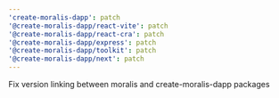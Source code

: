 ```yaml
---
'create-moralis-dapp': patch
'@create-moralis-dapp/react-vite': patch
'@create-moralis-dapp/react-cra': patch
'@create-moralis-dapp/express': patch
'@create-moralis-dapp/toolkit': patch
'@create-moralis-dapp/next': patch
---
```


Fix version linking between moralis and create-moralis-dapp packages
